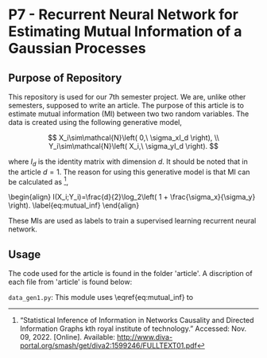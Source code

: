 # P7 - Recurrent Neural Network for Estimating Mutual Information of a Gaussian Processes

## Purpose of Repository
This repository is used for our 7th semester project. We are, unlike other semesters, supposed to write an article. The purpose of this article is to estimate mutual information (MI) between two two random variables. The data is created using the following generative model,

$$
    X_i\sim\mathcal{N}\left( 0,\ \sigma_xI_d \right), \\
    Y_i\sim\mathcal{N}\left( X_i,\ \sigma_yI_d \right).
$$

where $I_d$ is the identity matrix with dimension $d$. It should be noted that in the article $d=1$. The reason for using this generative model is that MI can be calculated as [^fn1],

\begin{align}
    I(X_i;Y_i)=\frac{d}{2}\log_2\left( 1 + \frac{\sigma_x}{\sigma_y} \right). \label{eq:mutual_inf}
\end{align}

These MIs are used as labels to train a supervised learning recurrent neural network. 

## Usage
The code used for the article is found in the folder 'article'. A discription of each file from 'article' is found below:

`data_gen1.py`: This module uses \eqref{eq:mutual_inf} to 



[^fn1]: “Statistical Inference of Information in Networks Causality and Directed Information Graphs kth royal institute of technology.” Accessed: Nov. 09, 2022. [Online]. Available: http://www.diva-portal.org/smash/get/diva2:1599246/FULLTEXT01.pdf